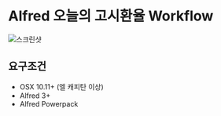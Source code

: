 # Alfred 오늘의 고시환율 Workflow

![스크린샷](https://github.com/EBvi/currency-alfred-plugin/blob/master/screenshot.png?raw=true)

## 요구조건

- OSX 10.11+ (엘 캐피탄 이상)
- Alfred 3+
- Alfred Powerpack